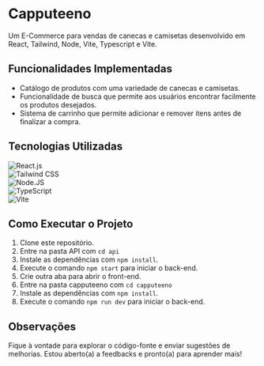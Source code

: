 # Capputeeno

Um E-Commerce para vendas de canecas e camisetas desenvolvido em React, Tailwind, Node, Vite, Typescript e Vite.

## Funcionalidades Implementadas

- Catálogo de produtos com uma variedade de canecas e camisetas.
- Funcionalidade de busca que permite aos usuários encontrar facilmente os produtos desejados.
- Sistema de carrinho que permite adicionar e remover itens antes de finalizar a compra.

## Tecnologias Utilizadas

![React.js](https://img.shields.io/badge/-React.js-0D1117?style=for-the-badge&logo=react&labelColor=0D1117)&nbsp;</br>
![Tailwind CSS](https://img.shields.io/badge/-Tailwind%20CSS-0D1117?style=for-the-badge&logo=tailwind-css&labelColor=0D1117)&nbsp;</br>
![Node.JS](https://img.shields.io/badge/-Node.JS-0D1117?style=for-the-badge&logo=node.js&labelColor=0D1117&textColor=0D1117)&nbsp;</br>
![TypeScript](https://img.shields.io/badge/-TypeScript-0D1117?style=for-the-badge&logo=typescript&labelColor=0D1117)&nbsp;</br>
![Vite](https://img.shields.io/badge/-Vite-0D1117?style=for-the-badge&logo=Vite&labelColor=0D1117)&nbsp;

## Como Executar o Projeto

1. Clone este repositório.
2. Entre na pasta API com `cd api`
3. Instale as dependências com `npm install`.
4. Execute o comando `npm start` para iniciar o back-end.
5. Crie outra aba para abrir o front-end.
6. Entre na pasta capputeeno com `cd capputeeno`
3. Instale as dependências com `npm install`.
4. Execute o comando `npm run dev` para iniciar o back-end.

## Observações

Fique à vontade para explorar o código-fonte e enviar sugestões de melhorias. Estou aberto(a) a feedbacks e pronto(a) para aprender mais!
